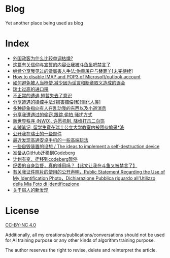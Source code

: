# Blog
Yet another place being used as blog

# Index

* [外国政客为什么比较单调枯燥?](https://github.com/YongBinnnnnnnnnnnnnnnnnnnnnnnnnnnnnnnnn/blog/issues/1)
* [这篇有关信仰与宣誓的内容让我被斗鱼鱼吧禁言了](https://github.com/YongBinnnnnnnnnnnnnnnnnnnnnnnnnnnnnnnnn/blog/issues/2)
* [继续分享我见过的做局害人手法:伪善屠户与替罪羊[未完待续]](https://github.com/YongBinnnnnnnnnnnnnnnnnnnnnnnnnnnnnnnnn/blog/issues/4)
* [How to disable IMAP and POP3 of Microsoft/outlook account](https://github.com/YongBinnnnnnnnnnnnnnnnnnnnnnnnnnnnnnnnn/blog/issues/5)
* [如何避免被人当枪使,减少因为谣言和断章取义造成的误会](https://github.com/YongBinnnnnnnnnnnnnnnnnnnnnnnnnnnnnnnnn/blog/issues/8)
* [瑞士过高的进口税](https://github.com/YongBinnnnnnnnnnnnnnnnnnnnnnnnnnnnnnnnn/blog/issues/9)
* [不正常的遭遇,短暂失去了意识](https://github.com/YongBinnnnnnnnnnnnnnnnnnnnnnnnnnnnnnnnn/blog/issues/1/0)
* [分享遭遇的操控手法:[损害赔偿]和[驯化人类]](https://github.com/YongBinnnnnnnnnnnnnnnnnnnnnnnnnnnnnnnnn/blog/issues/11)
* [多种迹象指向有人在乱动我的东西以及小道消息](https://github.com/YongBinnnnnnnnnnnnnnnnnnnnnnnnnnnnnnnnn/blog/issues/14)
* [分享我遭遇过的偷窃,跟踪,偷拍,骚扰方式](https://github.com/YongBinnnnnnnnnnnnnnnnnnnnnnnnnnnnnnnnn/blog/issues/15)
* [新世界秩序 (NWO), 许愿机制, 降维打击二向箔](https://github.com/YongBinnnnnnnnnnnnnnnnnnnnnnnnnnnnnnnnn/blog/issues/16)
* [斗贼笔记, 留学生竟在瑞士公立大学教室内被团伙偷采*液](https://github.com/YongBinnnnnnnnnnnnnnnnnnnnnnnnnnnnnnnnn/blog/issues/17)
* [公开我在瑞士的一些邮件](article/公开我在瑞士的一些邮件.md)
* [最近发现高通安卓手机的一些高端玩法](https://github.com/YongBinnnnnnnnnnnnnnnnnnnnnnnnnnnnnnnnn/blog/issues/22)
* [一些自毁装置的设想 / The ideas to implement a self-destruction device](https://github.com/YongBinnnnnnnnnnnnnnnnnnnnnnnnnnnnnnnnn/blog/issues/24)
* [准备从GitHub迁移到Codeberg](https://github.com/YongBinnnnnnnnnnnnnnnnnnnnnnnnnnnnnnnnn/blog/issues/27)
* [计划有变，迁移到codeberg暂停](https://github.com/YongBinnnnnnnnnnnnnnnnnnnnnnnnnnnnnnnnn/blog/issues/28)
* [纪委的自身监督，真的够用吗？【此文让我在斗鱼又被禁言了】](https://github.com/YongBinnnnnnnnnnnnnnnnnnnnnnnnnnnnnnnnn/blog/issues/29)
* [有关我证件照片的使用的公开声明，Public Statement Regarding the Use of My Identification Photo，Dichiarazione Pubblica riguardo all'Utilizzo della Mia Foto di Identificazione](/有关我证件照片的使用的公开声明，Public%20Statement%20Regarding%20the%20Use%20of%20My%20Identification%20Photo，Dichiarazione%20Pubblica%20riguardo%20all'Utilizzo%20della%20Mia%20Foto%20di%20Identificazione)
* [关于贼人的新发现](/关于贼人的新发现)

# License 
[CC-BY-NC 4.0](https://creativecommons.org/licenses/by-nc/4.0/)

Additionally, all my creations/publications/conversations should not be used for AI training purpose or any other kinds of algorithm training purpose.

The author reserves the right to revise, delete and reinterpret the article.

